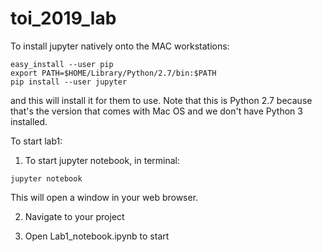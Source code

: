# toi_2019_lab

To install jupyter natively onto the MAC workstations:
```
easy_install --user pip
export PATH=$HOME/Library/Python/2.7/bin:$PATH
pip install --user jupyter
```
and this will install it for them to use.  Note that this is Python 2.7
because that's the version that comes with Mac OS and we don't have
Python 3 installed.  

To start lab1:

1) To start jupyter notebook, in terminal:

```
jupyter notebook
```

This will open a window in your web browser.

2) Navigate to your project

3) Open Lab1_notebook.ipynb to start
